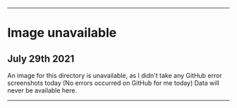 
***

# Image unavailable

## July 29th 2021

An image for this directory is unavailable, as I didn't take any GitHub error screenshots today (No errors occurred on GitHub for me today) Data will never be available here.

***
